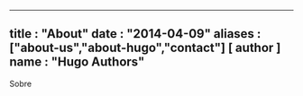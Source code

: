 
---
title : "About"
date : "2014-04-09"
aliases : ["about-us","about-hugo","contact"]
[ author ]
  name : "Hugo Authors"
---

Sobre



